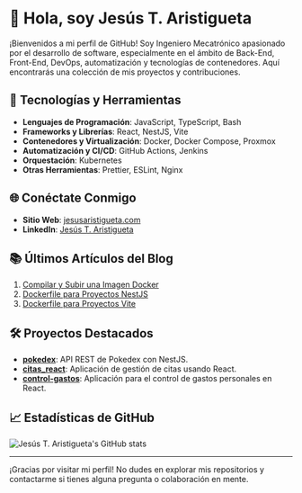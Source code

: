 # 👋 Hola, soy Jesús T. Aristigueta

¡Bienvenidos a mi perfil de GitHub! Soy Ingeniero Mecatrónico apasionado por el desarrollo de software, especialmente en el ámbito de Back-End, Front-End, DevOps, automatización y tecnologías de contenedores. Aquí encontrarás una colección de mis proyectos y contribuciones.

## 🚀 Tecnologías y Herramientas

- **Lenguajes de Programación**: JavaScript, TypeScript, Bash
- **Frameworks y Librerías**: React, NestJS, Vite
- **Contenedores y Virtualización**: Docker, Docker Compose, Proxmox
- **Automatización y CI/CD**: GitHub Actions, Jenkins
- **Orquestación**: Kubernetes
- **Otras Herramientas**: Prettier, ESLint, Nginx

## 🌐 Conéctate Conmigo

- **Sitio Web**: [jesusaristigueta.com](https://jesusaristigueta.com/)
- **LinkedIn**: [Jesús T. Aristigueta](https://www.linkedin.com/in/jesusaristigueta/)

## 📚 Últimos Artículos del Blog

1. [Compilar y Subir una Imagen Docker](https://jesusaristigueta.com/blog/subir-docker-script)
2. [Dockerfile para Proyectos NestJS](https://jesusaristigueta.com/blog/dockerfile-nestjs)
3. [Dockerfile para Proyectos Vite](https://jesusaristigueta.com/blog/dockerfile-vite)

## 🛠️ Proyectos Destacados

- **[pokedex](https://github.com/jesusaristigueta/pokedex)**: API REST de Pokedex con NestJS.
- **[citas_react](https://github.com/jesusaristigueta/citas_react)**: Aplicación de gestión de citas usando React.
- **[control-gastos](https://github.com/jesusaristigueta/control-gastos)**: Aplicación para el control de gastos personales en React.

## 📈 Estadísticas de GitHub

![Jesús T. Aristigueta's GitHub stats](https://github-readme-stats.vercel.app/api?username=jesusaristigueta&show_icons=true&theme=radical)

---

¡Gracias por visitar mi perfil! No dudes en explorar mis repositorios y contactarme si tienes alguna pregunta o colaboración en mente.
